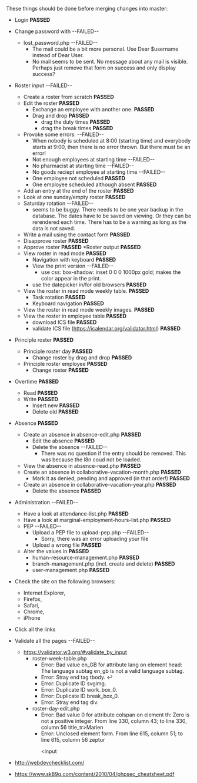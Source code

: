 These things should be done before merging changes into master:

* Login									__PASSED__	
* Change password with							--FAILED--
  * lost_password.php							--FAILED--
    - The mail could be a bit more personal. Use Dear $username instead of Dear User.
    - No mail seems to be sent. No message about any mail is visible. Perhaps just remove that form on success and only display success?
* Roster input								--FAILED--	
  * Create a roster from scratch					__PASSED__
  * Edit the roster							__PASSED__
    * Exchange an employee with another one.				__PASSED__
    * Drag and drop							__PASSED__
      *	drag the duty times						__PASSED__
      * drag the break times						__PASSED__
  * Provoke some errors:						--FAILED--
    - When nobody is scheduled at 8:00 (starting time) and everybody starts at 9:00, then there is no error thrown. But there must be an error!
    * Not enough employees at starting time				--FAILED--
    * No pharmacist at starting time					--FAILED--
    * No goods reciept employee at starting time			--FAILED--
    * One employee not scheduled					__PASSED__
    * One employee scheduled although absent				__PASSED__
  * Add an entry at the end of the roster				__PASSED__
  * Look at one sunday/empty roster					__PASSED__
  * Saturday rotation							--FAILED--
    - seems to be buggy. There needs to be one year backup in the database. The dates have to be saved on viewing. Or they can be rerendered each time. There has to be a warning as long as the data is not saved.
  * Write a mail using the contact form					__PASSED__
  * Disapprove roster							__PASSED__
  * Approve roster							__PASSED__
*Roster output								__PASSED__
  * View roster in read mode						__PASSED__
    * Navigation with keyboard						__PASSED__
    * View the print version						--FAILED--
      - use css: box-shadow: inset 0 0 0 1000px gold; makes the color appear in the print.
    * use the datepicker in/for old browsers				__PASSED__	
  * View the roster in read mode weekly table.				__PASSED__	
    * Task rotation							__PASSED__
    * Keyboard navigation						__PASSED__
  * View the roster in read mode weekly images.				__PASSED__
  * View the roster in employee table					__PASSED__
    * download ICS file							__PASSED__	
    * validate ICS file (https://icalendar.org/validator.html)		__PASSED__

* Principle roster							__PASSED__
  * Principle roster day						__PASSED__
    * Change roster by drag and drop					__PASSED__
  * Principle roster employee						__PASSED__
    * Change roster							__PASSED__

* Overtime								__PASSED__
  * Read								__PASSED__
  * Write								__PASSED__
    * Insert new							__PASSED__
    * Delete old							__PASSED__

* Absence								__PASSED__
  * Create an absence in absence-edit.php				__PASSED__
    * Edit the absence							__PASSED__
    * Delete the absence						--FAILED--
      - There was no question if the entry should be removed. This was because the l8n coud not be loaded.
  * View the absence in absence-read.php				__PASSED__
  * Create an absence in collaborative-vacation-month.php 		__PASSED__
    * Mark it as denied, pending and approved (in that order!)		__PASSED__
  * Create an absence in collaborative-vacation-year.php		__PASSED__
    * Delete the absence						__PASSED__

* Administration							--FAILED--
  * Have a look at attendance-list.php					__PASSED__
  * Have a look at marginal-employment-hours-list.php			__PASSED__
  * PEP									--FAILED--
    * Upload a PEP file to upload-pep.php				--FAILED--
      - Sorry, there was an error uploading your file
    * Upload a wrong file						__PASSED__
  * Alter the values in 						__PASSED__
    * human-resource-management.php					__PASSED__
    * branch-management.php (incl. create and delete) 			__PASSED__	
    * user-management.php						__PASSED__

* Check the site on the following browsers:
  * Internet Explorer,
  * Firefox,
  * Safari,
  * Chrome,
  * iPhone

* Click all the links
* Validate all the pages						--FAILED--
  * https://validator.w3.org/#validate_by_input
    * roster-week-table.php
      - Error: Bad value en_GB for attribute lang on element head: The language subtag en_gb is not a valid language subtag.
      - Error: Stray end tag tbody. </tbody>↩</tbody>
      - Error: Duplicate ID svgimg.
      - Error: Duplicate ID work_box_0.
      - Error: Duplicate ID break_box_0.
      - Error: Stray end tag div. </div><!--class='main-area no_print'-->
    * roster-day-edit.php
      - Error: Bad value 0 for attribute colspan on element th: Zero is not a positive integer. From line 330, column 43; to line 330, column 56 title_tr><th colspan=0>Marien
      - Error: Unclosed element form. From line 615, column 51; to line 615, column 56 zeptur</p><form><input
* http://webdevchecklist.com/
* https://www.sk89q.com/content/2010/04/phpsec_cheatsheet.pdf

